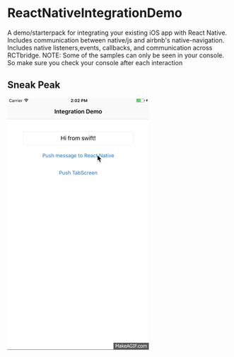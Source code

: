 # ReactNativeIntegrationDemo
A demo/starterpack for integrating your existing iOS app with React Native. Includes communication between native/js and airbnb's native-navigation.
Includes native listeners,events, callbacks, and communication across RCTbridge. 
NOTE: Some of the samples can only be seen in your console. So make sure you check your console after each interaction

## Sneak Peak
![integrationdemo](integrationdemo.gif)
